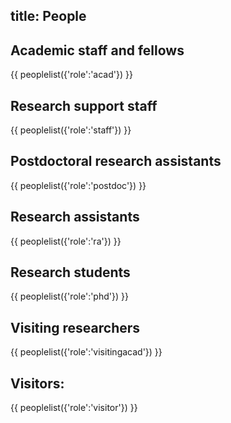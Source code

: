title: People
-------------

<!-- TO EDIT THE ACTUAL DATA PLEASE GO TO https://github.com/c4dm/c4dmpoole/blob/master/input/people_data -->

Academic staff and fellows
--------------------------
{{ peoplelist({'role':'acad'}) }}

Research support staff
--------------------------
{{ peoplelist({'role':'staff'}) }}

Postdoctoral research assistants
--------------------------
{{ peoplelist({'role':'postdoc'}) }}

Research assistants
--------------------------
{{ peoplelist({'role':'ra'}) }}

Research students
--------------------------
{{ peoplelist({'role':'phd'}) }}

Visiting researchers
--------------------------
{{ peoplelist({'role':'visitingacad'}) }}

Visitors:
--------------------------
{{ peoplelist({'role':'visitor'}) }}


